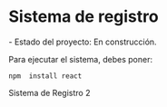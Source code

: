 <h1> Sistema de registro </h1>
- Estado del proyecto: En construcción.

Para ejecutar el sistema, debes poner:

```npm  install react ```

Sistema de Registro 2
